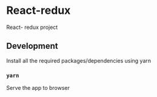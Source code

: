 # React-redux
React- redux project

## Development

Install all the required packages/dependencies using yarn

### `yarn`

Serve the app to browser

